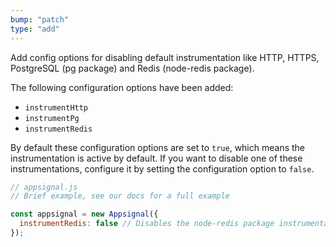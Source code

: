 ```yaml
---
bump: "patch"
type: "add"
---
```


Add config options for disabling default instrumentation like HTTP, HTTPS, PostgreSQL (pg package) and Redis (node-redis package).

The following configuration options have been added:

- `instrumentHttp`
- `instrumentPg`
- `instrumentRedis`

By default these configuration options are set to `true`, which means the instrumentation is active by default. If you want to disable one of these instrumentations, configure it by setting the configuration option to `false`.

```js
// appsignal.js
// Brief example, see our docs for a full example

const appsignal = new Appsignal({
  instrumentRedis: false // Disables the node-redis package instrumentation
});
```
